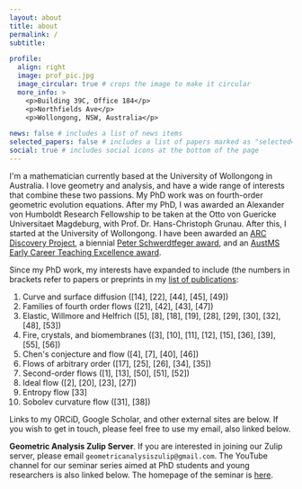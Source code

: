 ```yaml
---
layout: about
title: about
permalink: /
subtitle: 

profile:
  align: right
  image: prof_pic.jpg
  image_circular: true # crops the image to make it circular
  more_info: >
    <p>Building 39C, Office 184</p>
    <p>Northfields Ave</p>
    <p>Wollongong, NSW, Australia</p>

news: false # includes a list of news items
selected_papers: false # includes a list of papers marked as "selected={true}"
social: true # includes social icons at the bottom of the page
---
```


I'm a mathematician currently based at the University of Wollongong in Australia.
I love geometry and analysis, and have a wide range of interests that combine these two passions.
My PhD work was on fourth-order geometric evolution equations.
After my PhD, I was awarded an Alexander von Humboldt Research Fellowship to be taken at the Otto von Guericke Universitaet Magdeburg, with Prof. Dr. Hans-Christoph Grunau.
After this, I started at the University of Wollongong.
I have been awarded an [ARC Discovery Project](https://researchdata.edu.au/discovery-projects-grant-id-dp150100375/617672), a biennial [Peter Schwerdtfeger award](https://www.humboldtaustralia.org.au/aavhf-award-winners/), and an [AustMS Early Career Teaching Excellence award](https://austms.org.au/awards-grants/awards/the-teaching-excellence-awards/the-2018-early-career-teaching-excellence-award/).

Since my PhD work, my interests have expanded to include (the numbers in brackets refer to papers or preprints in my [list of publications](https://glenw83.github.io/assets/pdf/refs.pdf):

1. Curve and surface diffusion ([14], [22], [44], [45], [49])
2. Families of fourth order flows ([21], [42], [43], [47])
3. Elastic, Willmore and Helfrich ([5], [8], [18], [19], [28], [29], [30], [32], [48], [53])
4. Fire, crystals, and biomembranes ([3], [10], [11], [12], [15], [36], [39], [55], [56])
5. Chen's conjecture and flow ([4], [7], [40], [46])
6. Flows of arbitrary order ([17], [25], [26], [34], [35])
7. Second-order flows ([1], [13], [50], [51], [52])
8. Ideal flow ([2], [20], [23], [27])
9. Entropy flow [33]
10. Sobolev curvature flow ([31], [38])

Links to my ORCiD, Google Scholar, and other external sites are below.
If you wish to get in touch, please feel free to use my email, also linked below.

**Geometric Analysis Zulip Server**. If you are interested in joining our Zulip server, please email `geometricanalysiszulip@gmail.com`.
The YouTube channel for our seminar series aimed at PhD students and young researchers is also linked below.
The homepage of the seminar is [here](https://oz-geom-pde.github.io/).
